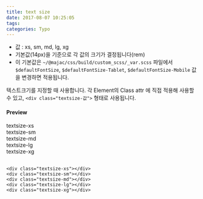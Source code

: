 ```yaml
---
title: text size
date: 2017-08-07 10:25:05
tags: 
categories: Typo
---
```


- 값 : xs, sm, md, lg, xg
- 기본값(14px)을 기준으로 각 값의 크기가 결정됩니다(rem)
- 이 기본값은 `~/@majac/css/build/custom_scss/_var.scss` 파일에서 `$defaultFontSize`, `$defaultFontSize-Tablet`, `$defaultFontSize-Mobile` 값을 변경하면 적용됩니다.

텍스트크기를 지정할 때 사용합니다. 각 Element의 Class attr 에 직접 적용해 사용할 수 있고,
`<div class="textsize-값">` 형태로 사용됩니다.

#### Preview

<div class="preview-box">
  <div class="textsize-xs">textsize-xs</div>
  <div class="textsize-sm">textsize-sm</div>
  <div class="textsize-md">textsize-md</div>
  <div class="textsize-lg">textsize-lg</div>
  <div class="textsize-xg">textsize-xg</div>
</div>

<pre>
  <code class="html">
&lt;div class="textsize-xs"&gt;&lt;/div&gt;
&lt;div class="textsize-sm"&gt;&lt;/div&gt;
&lt;div class="textsize-md"&gt;&lt;/div&gt;
&lt;div class="textsize-lg"&gt;&lt;/div&gt;
&lt;div class="textsize-xg"&gt;&lt;/div&gt;
  </code>
</pre>